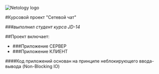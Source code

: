 ![Netology logo](https://u.netology.ngcdn.ru/tilda/uploads/images/main.svg)

#Курсовой проект "Сетевой чат"

###*выполнил студент курса JD-14*


##Проект включает:
* ###Приложение СЕРВЕР
* ###Приложение КЛИЕНТ

####Код приложений основан на принципе неблокирующего ввода-вывода (Non-Blocking IO)